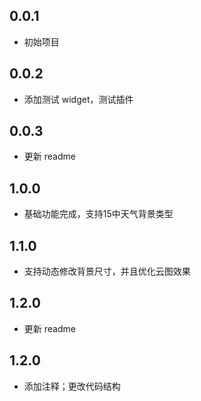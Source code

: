 ## 0.0.1

* 初始项目

## 0.0.2

- 添加测试 widget，测试插件

## 0.0.3

- 更新 readme

## 1.0.0

- 基础功能完成，支持15中天气背景类型

## 1.1.0

- 支持动态修改背景尺寸，并且优化云图效果

## 1.2.0

- 更新 readme

## 1.2.0

- 添加注释；更改代码结构